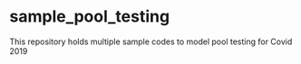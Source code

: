 # sample_pool_testing
This repository holds multiple sample codes to model pool testing for Covid 2019
